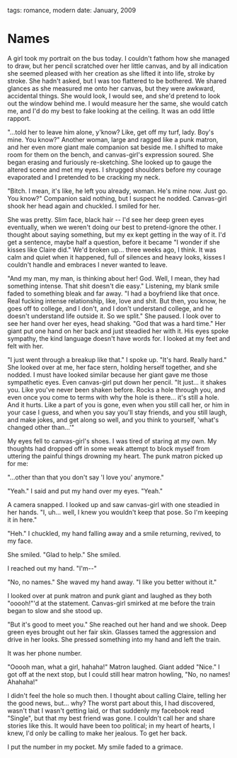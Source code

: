 tags: romance, modern
date: January, 2009

# Names

A girl took my portrait on the bus today. I couldn't fathom how she managed to draw, but her pencil scratched over her little canvas, and by all indication she seemed pleased with her creation as she lifted it into life, stroke by stroke. She hadn't asked, but I was too flattered to be bothered. We shared glances as she measured me onto her canvas, but they were awkward, accidental things. She would look, I would see, and she'd pretend to look out the window behind me. I would measure her the same, she would catch me, and I'd do my best to fake looking at the ceiling. It was an odd little rapport.

"...told her to leave him alone, y'know? Like, get off my turf, lady. Boy's mine. You know?" Another woman, large and ragged like a punk matron, and her even more giant male companion sat beside me. I shifted to make room for them on the bench, and canvas-girl's expression soured. She began erasing and furiously re-sketching. She looked up to gauge the altered  scene and met my eyes. I shrugged shoulders before my courage evaporated and I pretended to be cracking my neck.

"Bitch. I mean, it's like, he left you already, woman. He's mine now. Just go. You know?" Companion said nothing, but I suspect he nodded. Canvas-girl shook her head again and chuckled. I smiled for her.

She was pretty. Slim face, black hair -- I'd see her deep green eyes eventually, when we weren't doing our best to pretend-ignore the other. I thought about saying something, but my ex kept getting in the way of it. I'd get a sentence, maybe half a question, before it became "I wonder if she kisses like Claire did." We'd broken up... three weeks ago, I think. It was calm and quiet when it happened,  full of silences and heavy looks, kisses I couldn't handle and embraces I never wanted to leave.

"And my man, my man, is thinking about her! God. Well, I mean, they had something intense. That shit doesn't die easy." Listening, my blank smile faded to something bleak and far away. "I had a boyfriend like that once. Real fucking intense relationship, like, love and shit. But then, you know, he goes off to college, and I don't, and I don't understand college, and he doesn't understand life outside it. So we split." She paused. I look over to see her hand over her eyes, head shaking. "God that was a hard time." Her giant put one hand on her back and just steadied her with it. His eyes spoke sympathy, the kind language doesn't have words for. I looked at my feet and felt with her.

"I just went through a breakup like that." I spoke up. "It's hard. Really hard." She looked over at me, her face stern, holding herself together, and she nodded. I must have looked similar because her giant gave me those sympathetic eyes. Even canvas-girl put down her pencil. "It just... it shakes you. Like you've never been shaken before. Rocks a hole through you, and even once you come to terms with why the hole is there... it's still a hole. And it hurts. Like a part of you is gone, even when you still call her, or him in your case I guess, and when you say you'll stay friends, and you still laugh, and make jokes, and get along so well, and you think to yourself,  'what's changed other than...'"

My eyes fell to canvas-girl's shoes. I was tired of staring at my own. My thoughts had dropped off in some weak attempt to block myself from uttering the painful things drowning my heart. The punk matron picked up for me:

"...other than that you don't say 'I love you' anymore."

 "Yeah." I said and put my hand over my eyes. "Yeah."

A camera snapped. I looked up and saw canvas-girl with one steadied in her hands. "I, uh... well, I knew you wouldn't keep that pose. So I'm keeping it in here." 

"Heh." I chuckled, my hand falling away and a smile returning, revived, to my face. 

She smiled. "Glad to help." She smiled. 

I reached out my hand. "I'm--"

"No, no names." She waved my hand away. "I like you better without it."

I looked over at punk matron and punk giant and laughed as they both "ooooh!"'d at the statement. Canvas-girl smirked at me before the train began to slow and she stood up.

"But it's good to meet you." She reached out her hand and we shook. Deep green eyes brought out her fair skin. Glasses tamed the aggression and drive in her looks. She pressed something into my hand and left the train.

It was her phone number.

"Ooooh man, what a girl, hahaha!" Matron laughed. Giant added "Nice." I got off at the next stop, but I could still hear matron howling, "No, no names! Ahahaha!"

I didn't feel the hole so much then. I thought about calling Claire, telling her the good news, but... why? The worst part about this, I had discovered, wasn't that I wasn't getting laid, or that suddenly my facebook read "Single", but that my best friend was gone. I couldn't call her and share stories like this. It would have been too political; in my heart of hearts, I knew, I'd only be calling to make her jealous. To get her back.

I put the number in my pocket. My smile faded to a grimace.